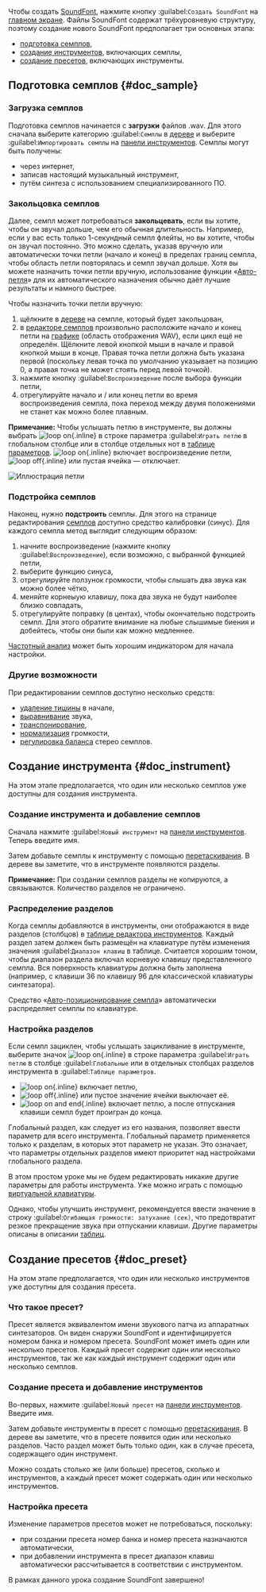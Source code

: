 Чтобы создать [SoundFont](manual/annexes/the-different-soundfont-formats.md#doc_sf2), нажмите кнопку :guilabel:`Создать SoundFont` на [главном экране](manual/index.md#doc_left).
Файлы SoundFont содержат трёхуровневую структуру, поэтому создание нового SoundFont предполагает три основных этапа:

* [подготовка семплов](#doc_sample),
* [создание инструментов](#doc_instrument), включающих семплы,
* [создание пресетов](#doc_preset), включающих инструменты.


## Подготовка семплов {#doc_sample}


### Загрузка семплов


Подготовка семплов начинается с **загрузки** файлов .wav.
Для этого сначала выберите категорию :guilabel:`Семплы` в [дереве](manual/soundfont-editor/tree.rst) и выберите :guilabel:`Импортировать семплы` на [панели инструментов](manual/soundfont-editor/toolbar.md#doc_edit).
Семплы могут быть получены:

* через интернет,
* записав настоящий музыкальный инструмент,
* путём синтеза с использованием специализированного ПО.


### Закольцовка семплов


Далее, семпл может потребоваться **закольцевать**, если вы хотите, чтобы он звучал дольше, чем его обычная длительность.
Например, если у вас есть только 1-секундный семпл флейты, но вы хотите, чтобы он звучал постоянно.
Это можно сделать, указав вручную или автоматически точки петли (начало и конец) в пределах границ семпла, чтобы область петли повторялась и семпл звучал дольше.
Хотя вы можете назначить точки петли вручную, использование функции «[Авто-петля](manual/soundfont-editor/tools/sample-tools.md#doc_autoloop)» для их автоматического назначения обычно даёт лучшие результаты и намного быстрее.

Чтобы назначить точки петли вручную:

1. щёлкните в [дереве](manual/soundfont-editor/tree.md) на семпле, который будет закольцован,
2. в [редакторе семплов](manual/soundfont-editor/editing-pages/sample-editor.md) произвольно расположите начало и конец петли на [графике](manual/soundfont-editor/editing-pages/sample-editor.md#doc_graph) (область отображения WAV), если цикл ещё не определён.
   Щёлкните левой кнопкой мыши в начале и правой кнопкой мыши в конце.
   Правая точка петли должна быть указана первой (поскольку левая точка по умолчанию указывает на позицию 0, а правая точка не может стоять перед левой точкой).
3. нажмите кнопку :guilabel:`Воспроизведение` после выбора функции петли,
4. отрегулируйте начало и / или конец петли во время воспроизведения семпла, пока переход между двумя положениями не станет как можно более плавным.


**Примечание:** Чтобы услышать петлю в инструменте, вы должны выбрать ![loop on](images/loop_on.png "loop on"){.inline} в строке параметра :guilabel:`Играть петлю` в глобальном столбце или в столбце отдельных нот в [таблице параметров](manual/soundfont-editor/editing-pages/instrument-editor.md#doc_table). ![loop on](images/loop_on.png "loop on"){.inline} включает воспроизведение петли, ![loop off](images/loop_off.png "loop off"){.inline} или пустая ячейка — отключает.


![Иллюстрация петли](images/loop_illustration.png "Иллюстрация петли")


### Подстройка семплов


Наконец, нужно **подстроить** семплы.
Для этого на странице редактирования [семплов](manual/soundfont-editor/editing-pages/sample-editor.md#doc_player) доступно средство калибровки (синус).
Для каждого семпла метод выглядит следующим образом:

1. начните воспроизведение (нажмите кнопку :guilabel:`Воспроизведение`), если возможно, с выбранной функцией петли,
2. выберите функцию синуса,
3. отрегулируйте ползунок громкости, чтобы слышать два звука как можно более чётко,
4. меняйте корнеыую клавишу, пока два звука не будут наиболее близко совпадать,
5. отрегулируйте поправку (в центах), чтобы окончательно подстроить семпл.
   Для этого обратите внимание на любые слышимые биения и добейтесь, чтобы они были как можно медленнее.

[Частотный анализ](manual/soundfont-editor/editing-pages/sample-editor.md#doc_freq) может быть хорошим индикатором для начала настройки.


### Другие возможности


При редактировании семплов доступно несколько средств:

* [удаление тишины](manual/soundfont-editor/tools/sample-tools.md#doc_removeblank) в начале,
* [выравнивание](manual/soundfont-editor/editing-pages/sample-editor#doc_eq) звука,
* [транспонирование](manual/soundfont-editor/tools/sample-tools.md#doc_transpose),
* [нормализация](manual/soundfont-editor/tools/sample-tools.md#doc_volume) громкости,
* [регулировка баланса](manual/soundfont-editor/tools/sample-tools.md#doc_balance) стерео семплов.


## Создание инструмента {#doc_instrument}


На этом этапе предполагается, что один или несколько семплов уже доступны для создания инструмента.


### Создание инструмента и добавление семплов


Сначала нажмите :guilabel:`Новый инструмент` на [панели инструментов](manual/soundfont-editor/toolbar.md#doc_edit).
Теперь введите имя.

Затем добавьте семплы к инструменту с помощью [перетаскивания](manual/soundfont-editor/tree.md#doc_dragdrop).
В дереве вы заметите, что в инструменте появляются разделы.

**Примечание:** При создании семплов разделы не копируются, а связываются. Количество разделов не ограничено.


### Распределение разделов


Когда семплы добавляются в инструменты, они отображаются в виде разделов (столбцов) в [таблице редактора инструментов](manual/soundfont-editor/editing-pages/instrument-editor.md#doc_table).
Каждый раздел затем должен быть размещён на клавиатуре путём изменения значения :guilabel:`Диапазон клавиш` в таблице.
Считается хорошим тоном, чтобы диапазон раздела включал корневую клавишу представленного семпла.
Вся поверхность клавиатуры должна быть заполнена (например, с клавиши 36 по клавишу 96 для классической клавиатуры синтезатора).

Средство «[Авто-позиционирование семпла](manual/soundfont-editor/tools/instrument-tools.md#doc_position)» автоматически распределяет семплы по клавиатуре.


### Настройка разделов


Если семпл зациклен, чтобы услышать зацикливание в инструменте, выберите значок ![loop on](images/loop_on.png "loop on"){.inline} в строке параметра :guilabel:`Играть петлю` в столбце :guilabel:`Глобальные` или в отдельных столбцах разделов инструмента в :guilabel:`Таблице параметров`.

* ![loop on](images/loop_on.png "loop on"){.inline} включает петлю,
* ![loop off](images/loop_off.png "loop off"){.inline} или пустое значение ячейки выключает её.
* ![loop on and end](images/loop_on_end.png "loop on and end"){.inline} включает петлю, а после отпускания клавиши семпл будет проигран до конца.

Глобальный раздел, как следует из его названия, позволяет ввести параметр для всего инструмента.
Глобальный параметр применяется только к разделам, в которых этот параметр не указан.
Это означает, что параметры отдельных разделов имеют приоритет над настройками глобального раздела.

В этом простом уроке мы не будем редактировать никакие другие параметры для работы инструмента.
Уже можно играть с помощью [виртуальной клавиатуры](manual/soundfont-editor/toolbar.md#doc_keyboard).

Однако, чтобы улучшить инструмент, рекомендуется ввести значение в строку :guilabel:`Огибающая громкости: затухание (сек)`, что предотвратит резкое прекращение звука при отпускании клавиши.
Другие параметры описаны в описании [таблиц](manual/soundfont-editor/editing-pages/instrument-editor.md#doc_table).


## Создание пресетов {#doc_preset}


На этом этапе предполагается, что один или несколько инструментов уже доступны для создания пресета.


### Что такое пресет?


Пресет является эквивалентом имени звукового патча из аппаратных синтезаторов.
Он виден снаружи SoundFont и идентифицируется номером банка и номером пресета.
SoundFont может иметь один или несколько пресетов.
Каждый пресет содержит один или несколько инструментов, так же как каждый инструмент содержит один или несколько семплов.


### Создание пресета и добавление инструментов


Во-первых, нажмите :guilabel:`Новый пресет` на [панели инструментов](manual/soundfont-editor/toolbar.md#doc_edit).
Введите имя.

Затем добавьте инструменты в пресет с помощью [перетаскивания](manual/soundfont-editor/tree.md#doc_dragdrop).
В дереве вы заметите, что в пресете появится один или несколько разделов.
Часто раздел может быть только один, как в случае пресета, содержащего один инструмент.

Можно создать столько же (или больше) пресетов, сколько и инструментов, а каждый пресет может содержать один или несколько инструментов.


### Настройка пресета


Изменение параметров пресетов может не потребоваться, поскольку:

* при создании пресета номер банка и номер пресета назначаются автоматически,
* при добавлении инструмента в пресет диапазон клавиш автоматически рассчитывается в соответствии с инструментом.

В рамках данного урока создание SoundFont завершено!